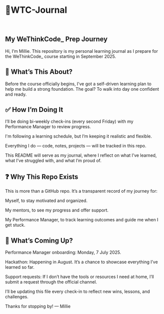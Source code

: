 <h1 "text-align: center;">🧠WTC-Journal</h1> </br>
<h2>My WeThinkCode_ Prep Journey</h2>
Hi, I’m Millie. This repository is my personal learning journal as I prepare for the WeThinkCode_ course starting in September 2025.

<h2 "text-align: center;>📌 What’s This About?</h2>
Before the course officially begins, I’ve got a self-driven learning plan to help me build a strong foundation. The goal? To walk into day one confident and ready.

<h2 "text-align: center;">✅ How I’m Doing It</h2>
I’ll be doing bi-weekly check-ins (every second Friday) with my Performance Manager to review progress.

I'm following a learning schedule, but I’m keeping it realistic and flexible.

Everything I do — code, notes, projects — will be tracked in this repo.

This README will serve as my journal, where I reflect on what I’ve learned, what I’ve struggled with, and what I’m proud of.

<h2 "text-align: center;>❓ Why This Repo Exists</h2>
This is more than a GitHub repo. It’s a transparent record of my journey for:

Myself, to stay motivated and organized.

My mentors, to see my progress and offer support.

My Performance Manager, to track learning outcomes and guide me when I get stuck.

<h2 "text-align: center;>📅 What’s Coming Up?</h2>
Performance Manager onboarding: Monday, 7 July 2025.

Hackathon: Happening in August. It’s a chance to showcase everything I’ve learned so far.

Support requests: If I don’t have the tools or resources I need at home, I’ll submit a request through the official channel.

I’ll be updating this file every check-in to reflect new wins, lessons, and challenges.

Thanks for stopping by!
— Millie


